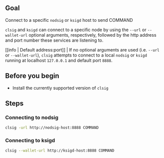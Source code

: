 ## Goal

Connect to a specific `nodsig` or `ksigd` host to send COMMAND

`clsig` and `ksigd` can connect to a specific node by using the `--url` or `--wallet-url` optional arguments, respectively, followed by the http address and port number these services are listening to.

[[info | Default address:port]]
| If no optional arguments are used (i.e. `--url` or `--wallet-url`), `clsig` attempts to connect to a local `nodsig` or `ksigd` running at localhost `127.0.0.1` and default port `8888`.

## Before you begin

* Install the currently supported version of `clsig`

## Steps
### Connecting to nodsig

```sh
clsig -url http://nodsig-host:8888 COMMAND
```

### Connecting to ksigd

```sh
clsig --wallet-url http://ksigd-host:8888 COMMAND
```
